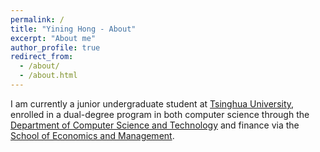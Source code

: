 ```yaml
---
permalink: /
title: "Yining Hong - About"
excerpt: "About me"
author_profile: true
redirect_from: 
  - /about/
  - /about.html
---
```


I am currently a junior undergraduate student at [Tsinghua University](https://www.tsinghua.edu.cn/en/), enrolled in a dual-degree program in both computer science through the [Department of Computer Science and Technology](https://www.cs.tsinghua.edu.cn/csen/) and finance via the  [School of Economics and Management](https://www.sem.tsinghua.edu.cn/en/).